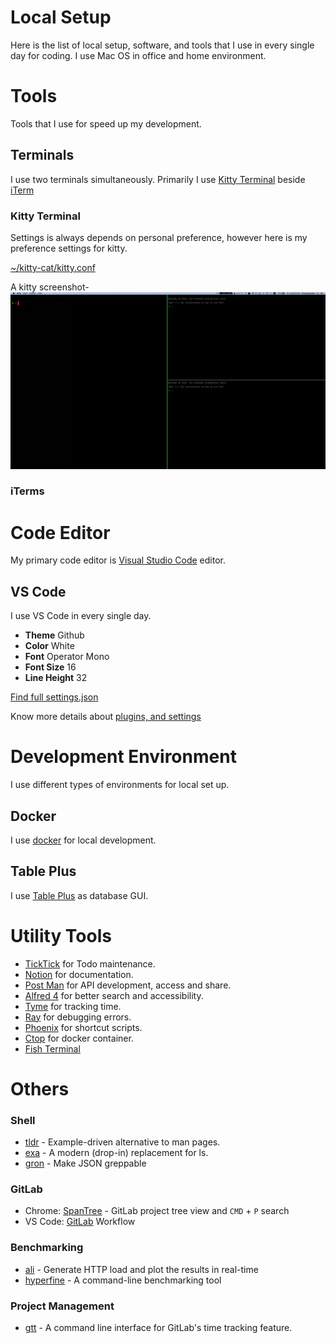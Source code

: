 # Local Setup
Here is the list of local setup, software, and tools that I use in every single day for coding. I use Mac OS in office and home environment.

# Tools
Tools that I use for speed up my development.

## Terminals
I use two terminals simultaneously. Primarily I use [Kitty Terminal](https://sw.kovidgoyal.net/kitty/) beside [iTerm](https://iterm2.com/)

### Kitty Terminal
Settings is always depends on personal preference, however here is my preference settings for kitty.

[~/kitty-cat/kitty.conf](tools/terminals/kitty/kitty.conf)

A kitty screenshot-
![Kitty Terminal](tools/terminals/kitty/kitty-terminal.png)

### iTerms

# Code Editor
My primary code editor is [Visual Studio Code](https://code.visualstudio.com/) editor.

## VS Code
I use VS Code in every single day.

- **Theme** Github
- **Color** White
- **Font** Operator Mono
- **Font Size** 16
- **Line Height** 32

[Find full settings.json](code-editors/vs-code/settings.json)

Know more details about [plugins, and settings](/code-editors/vs-code/readme.md)

# Development Environment
I use different types of environments for local set up.

## Docker
I use [docker](https://www.docker.com/) for local development.

## Table Plus
I use [Table Plus](https://tableplus.com/) as database GUI.

# Utility Tools
- [TickTick](https://ticktick.com/?language=en_US) for Todo maintenance.
- [Notion](https://www.notion.so/) for documentation.
- [Post Man](https://www.postman.com/) for API development, access and share.
- [Alfred 4](https://www.alfredapp.com/) for better search and accessibility.
- [Tyme](https://www.tyme-app.com/en/) for tracking time.
- [Ray](https://myray.app/) for debugging errors.
- [Phoenix](https://github.com/kasper/phoenix) for shortcut scripts.
- [Ctop](https://github.com/bcicen/ctop) for docker container.
- [Fish Terminal](https://fishshell.com/)

# Others

### Shell
- [tldr](https://github.com/tldr-pages/tldr) - Example-driven alternative to man pages.
- [exa](https://the.exa.website/) - A modern (drop-in) replacement for ls.
- [gron](https://github.com/tomnomnom/gron) - Make JSON greppable


### GitLab
- Chrome: [SpanTree](https://chrome.google.com/webstore/detail/spantree-gitlab-tree/gcjikeldobhnaglcoaejmdlmbienoocg) - GitLab project tree view and `CMD` + `P` search
- VS Code: [GitLab](https://marketplace.visualstudio.com/items?itemName=gitlab.gitlab-workflow) Workflow


### Benchmarking
- [ali](https://github.com/nakabonne/ali) - Generate HTTP load and plot the results in real-time
- [hyperfine](https://github.com/sharkdp/hyperfine) - A command-line benchmarking tool


### Project Management
- [gtt](https://github.com/kriskbx/gitlab-time-tracker) - A command line interface for GitLab's time tracking feature.
